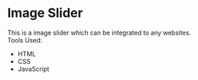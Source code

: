 # Image Slider

This is a image slider which can be integrated to any websites.<br/>
Tools Used:
* HTML
* CSS
* JavaScript

    
